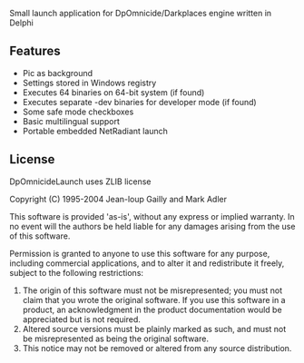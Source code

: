 Small launch application for DpOmnicide/Darkplaces engine written in Delphi

Features
------
- Pic as background
- Settings stored in Windows registry
- Executes 64 binaries on 64-bit system (if found)
- Executes separate -dev binaries for developer mode (if found) 
- Some safe mode checkboxes
- Basic multilingual support
- Portable embedded NetRadiant launch

License
------
DpOmnicideLaunch uses ZLIB license

Copyright (C) 1995-2004 Jean-loup Gailly and Mark Adler

  This software is provided 'as-is', without any express or implied
  warranty.  In no event will the authors be held liable for any damages
  arising from the use of this software.

  Permission is granted to anyone to use this software for any purpose,
  including commercial applications, and to alter it and redistribute it
  freely, subject to the following restrictions:

  1. The origin of this software must not be misrepresented; you must not
     claim that you wrote the original software. If you use this software
     in a product, an acknowledgment in the product documentation would be
     appreciated but is not required.
  2. Altered source versions must be plainly marked as such, and must not be
     misrepresented as being the original software.
  3. This notice may not be removed or altered from any source distribution.
